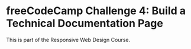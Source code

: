 # freeCodeCamp Challenge 4: Build a Technical Documentation Page
This is part of the Responsive Web Design Course.
